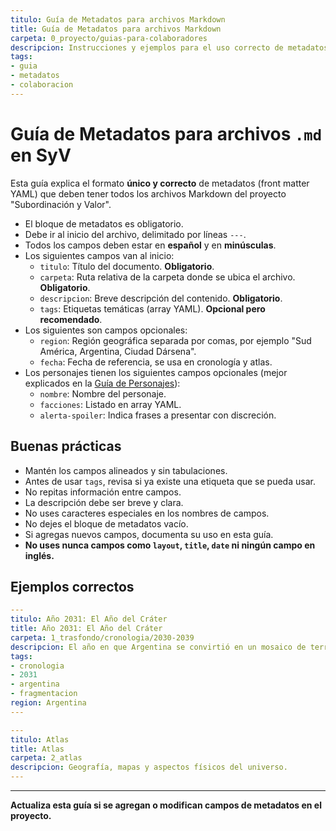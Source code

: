 ```yaml
---
titulo: Guía de Metadatos para archivos Markdown
title: Guía de Metadatos para archivos Markdown
carpeta: 0_proyecto/guias-para-colaboradores
descripcion: Instrucciones y ejemplos para el uso correcto de metadatos en los archivos .md del proyecto SyV.
tags:
- guia
- metadatos
- colaboracion
---
```



# Guía de Metadatos para archivos `.md` en SyV

Esta guía explica el formato **único y correcto** de metadatos (front matter YAML) que deben tener todos los archivos Markdown del proyecto "Subordinación y Valor".

- El bloque de metadatos es obligatorio.
- Debe ir al inicio del archivo, delimitado por líneas `---`.
- Todos los campos deben estar en **español** y en **minúsculas**.
- Los siguientes campos van al inicio:
  - `titulo`: Título del documento. **Obligatorio**.
  - `carpeta`: Ruta relativa de la carpeta donde se ubica el archivo. **Obligatorio**.
  - `descripcion`: Breve descripción del contenido. **Obligatorio**.
  - `tags`: Etiquetas temáticas (array YAML). **Opcional pero recomendado**.
- Los siguientes son campos opcionales:
  - `region`: Región geográfica separada por comas, por ejemplo "Sud América, Argentina, Ciudad Dársena".
  - `fecha`: Fecha de referencia, se usa en cronología y atlas. 
- Los personajes tienen los siguientes campos opcionales (mejor explicados en la [Guía de Personajes](./guia-de-personajes.md)):
  - `nombre`: Nombre del personaje.
  - `facciones`: Listado en array YAML.
  - `alerta-spoiler`: Indica frases a presentar con discreción.


## Buenas prácticas
- Mantén los campos alineados y sin tabulaciones.
- Antes de usar `tags`, revisa si ya existe una etiqueta que se pueda usar.
- No repitas información entre campos.
- La descripción debe ser breve y clara.
- No uses caracteres especiales en los nombres de campos.
- No dejes el bloque de metadatos vacío.
- Si agregas nuevos campos, documenta su uso en esta guía.
- **No uses nunca campos como `layout`, `title`, `date` ni ningún campo en inglés.**


## Ejemplos correctos

```yaml
---
titulo: Año 2031: El Año del Cráter
title: Año 2031: El Año del Cráter
carpeta: 1_trasfondo/cronologia/2030-2039
descripcion: El año en que Argentina se convirtió en un mosaico de territorios en guerra, las primeras ciudades-estado independientes del mundo, una zona de exclusión donde antes estuvo la capital, napas contaminadas y mapas redibujados mensualmente.
tags:
- cronologia
- 2031
- argentina
- fragmentacion
region: Argentina
---
```

```yaml
---
titulo: Atlas
title: Atlas
carpeta: 2_atlas
descripcion: Geografía, mapas y aspectos físicos del universo.
---
```


---

**Actualiza esta guía si se agregan o modifican campos de metadatos en el proyecto.**
